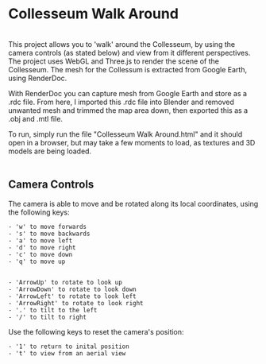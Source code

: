 # Collesseum Walk Around
<br />
This project allows you to 'walk' around the Collesseum, by using the camera controls (as stated below) and view from it different perspectives. The project uses WebGL and Three.js to render the scene of the Collesseum. The mesh for the Collessum is extracted from Google Earth, using RenderDoc.

With RenderDoc you can capture mesh from Google Earth and store as a .rdc file. From here, I imported this .rdc file into Blender and removed unwanted mesh and trimmed the map area down, then exported this as a .obj and .mtl file.

To run, simply run the file "Collesseum Walk Around.html" and it should open in a browser, but may take a few moments to load, as textures and 3D models are being loaded.
<br />
<br />

## Camera Controls

The camera is able to move and be rotated along its local coordinates, using the following keys:

    - 'w' to move forwards
    - 's' to move backwards
    - 'a' to move left
    - 'd' to move right
    - 'c' to move down
    - 'q' to move up


    - 'ArrowUp' to rotate to look up
    - 'ArrowDown' to rotate to look down
    - 'ArrowLeft' to rotate to look left
    - 'ArrowRight' to rotate to look right
    - '.' to tilt to the left
    - '/' to tilt to right

Use the following keys to reset the camera's position:

    - '1' to return to inital position
    - 't' to view from an aerial view
